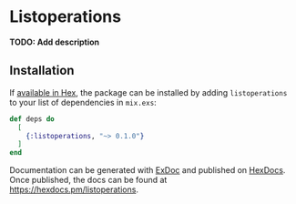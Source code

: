 # Listoperations

**TODO: Add description**

## Installation

If [available in Hex](https://hex.pm/docs/publish), the package can be installed
by adding `listoperations` to your list of dependencies in `mix.exs`:

```elixir
def deps do
  [
    {:listoperations, "~> 0.1.0"}
  ]
end
```

Documentation can be generated with [ExDoc](https://github.com/elixir-lang/ex_doc)
and published on [HexDocs](https://hexdocs.pm). Once published, the docs can
be found at <https://hexdocs.pm/listoperations>.

